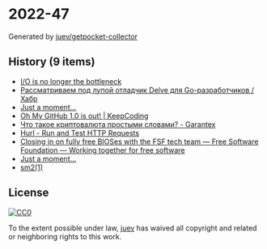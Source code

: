 # 2022-47

Generated by [juev/getpocket-collector](https://github.com/juev/getpocket-collector)

## History (9 items)

- [I/O is no longer the bottleneck](https://benhoyt.com/writings/io-is-no-longer-the-bottleneck/)
- [Рассматриваем под лупой отладчик Delve для Go-разработчиков / Хабр](https://habr.com/ru/companies/ozontech/articles/701198/)
- [Just a moment...](https://medium.com/@kris-nova/hachyderm-infrastructure-74f518bc7472)
- [Oh My GitHub 1.0 is out! | KeepCoding](https://en.liujiacai.net/2022/11/26/oh-my-github-1-0/)
- [Что такое криптовалюта простыми словами? - Garantex](https://news.garantex.io/chto-takoe-kriptovalyuta-prostymi-slovami/)
- [Hurl - Run and Test HTTP Requests](https://hurl.dev/index.html)
- [Closing in on fully free BIOSes with the FSF tech team — Free Software Foundation — Working together for free software](https://www.fsf.org/blogs/sysadmin/closing-in-on-fully-free-bioses-with-the-fsf-tech-team)
- [Just a moment...](https://medium.com/@kris-nova/experimenting-with-federation-and-migrating-accounts-eae61a688c3c)
- [sm2(1)](https://len.falken.directory/code/sm2.git/)

## License

[![CC0](https://mirrors.creativecommons.org/presskit/buttons/88x31/svg/cc-zero.svg)](https://creativecommons.org/publicdomain/zero/1.0/)

To the extent possible under law, [juev](https://github.com/juev) has waived all copyright and related or neighboring rights to this work.
